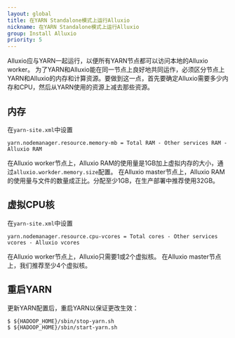 ```yaml
---
layout: global
title: 在YARN Standalone模式上运行Alluxio
nickname: 在YARN Standalone模式上运行Alluxio
group: Install Alluxio
priority: 5
---
```


Alluxio应与YARN一起运行，以便所有YARN节点都可以访问本地的Alluxio worker。
为了YARN和Alluxio能在同一节点上良好地共同运作，必须区分节点上YARN和Alluxio的内存和计算资源。要做到这一点，首先要确定Alluxio需要多少内存和CPU，然后从YARN使用的资源上减去那些资源。

## 内存

在`yarn-site.xml`中设置

```
yarn.nodemanager.resource.memory-mb = Total RAM - Other services RAM - Alluxio RAM
```

在Alluxio worker节点上，Alluxio RAM的使用量是1GB加上虚拟内存的大小，通过`alluxio.workder.memory.size`配置。
在Alluxio master节点上，Alluxio RAM的使用量与文件的数量成正比。分配至少1GB，在生产部署中推荐使用32GB。

## 虚拟CPU核

在`yarn-site.xml`中设置

```
yarn.nodemanager.resource.cpu-vcores = Total cores - Other services vcores - Alluxio vcores
```

在Alluxio worker节点上，Alluxio只需要1或2个虚拟核。
在Alluxio master节点上，我们推荐至少4个虚拟核。

## 重启YARN

更新YARN配置后，重启YARN以保证更改生效：

```console
$ ${HADOOP_HOME}/sbin/stop-yarn.sh
$ ${HADOOP_HOME}/sbin/start-yarn.sh
```
